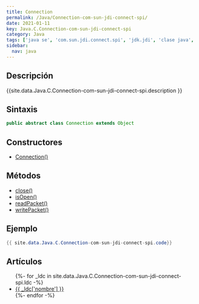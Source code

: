 ```yaml
---
title: Connection
permalink: /Java/Connection-com-sun-jdi-connect-spi/
date: 2021-01-11
key: Java.C.Connection-com-sun-jdi-connect-spi
category: Java
tags: ['java se', 'com.sun.jdi.connect.spi', 'jdk.jdi', 'clase java', 'Java 1.5']
sidebar: 
  nav: java
---
```


## Descripción
{{site.data.Java.C.Connection-com-sun-jdi-connect-spi.description }}

## Sintaxis
~~~java
public abstract class Connection extends Object
~~~

## Constructores
* [Connection()](/Java/Connection-com-sun-jdi-connect-spi/Connection/)

## Métodos
* [close()](/Java/Connection-com-sun-jdi-connect-spi/close/)
* [isOpen()](/Java/Connection-com-sun-jdi-connect-spi/isOpen/)
* [readPacket()](/Java/Connection-com-sun-jdi-connect-spi/readPacket/)
* [writePacket()](/Java/Connection-com-sun-jdi-connect-spi/writePacket/)

## Ejemplo
~~~java
{{ site.data.Java.C.Connection-com-sun-jdi-connect-spi.code}}
~~~

## Artículos
<ul>
{%- for _ldc in site.data.Java.C.Connection-com-sun-jdi-connect-spi.ldc -%}
   <li>
       <a href="{{_ldc['url'] }}">{{ _ldc['nombre'] }}</a>
   </li>
{%- endfor -%}
</ul>
